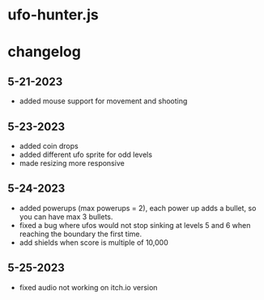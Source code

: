 # ufo-hunter.js

# changelog

## 5-21-2023

- added mouse support for movement and shooting

## 5-23-2023

- added coin drops
- added different ufo sprite for odd levels
- made resizing more responsive

## 5-24-2023

- added powerups (max powerups = 2), each power up adds a bullet, so you can have max 3 bullets.
- fixed a bug where ufos would not stop sinking at levels 5 and 6 when reaching the boundary the first time.
- add shields when score is multiple of 10,000

## 5-25-2023

- fixed audio not working on itch.io version

